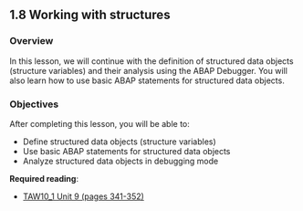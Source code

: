 ## 1.8 Working with structures

### Overview
In this lesson, we will continue with the definition of structured data objects (structure variables) and their analysis using the ABAP Debugger. You will also learn how to use basic ABAP statements for structured data objects.

### Objectives

After completing this lesson, you will be able to:
- Define structured data objects (structure variables)
- Use basic ABAP statements for structured data objects
- Analyze structured data objects in debugging mode

**Required reading**:
- [TAW10_1 Unit 9 (pages 341-352)](https://msggroup.sharepoint.com/:b:/r/sites/msteams_f974e3/Freigegebene%20Dokumente/General/SAP%20Summer%20School%202023/Training%20materials/TAW/TAW10_1_EN_Col92_FV_Part_NSC.pdf?csf=1&web=1&e=qJJmzd)

